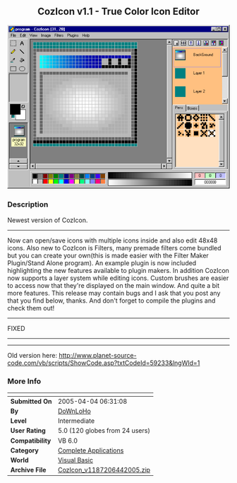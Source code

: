 ﻿<div align="center">

## CozIcon v1\.1 \- True Color Icon Editor

<img src="PIC2005431952369135.gif">
</div>

### Description

Newest version of CozIcon.

----

Now can open/save icons with multiple icons inside and also edit 48x48 icons. Also new to CozIcon is Filters, many premade filters come bundled but you can create your own(this is made easier with the Filter Maker Plugin/Stand Alone program). An example plugin is now included highlighting the new features available to plugin makers. In addition CozIcon now supports a layer system while editing icons. Custom brushes are easier to access now that they're displayed on the main window. And quite a bit more features. This release may contain bugs and I ask that you post any that you find below, thanks. And don't forget to compile the plugins and check them out! 

----

FIXED

----

----

Old version here: http://www.planet-source-code.com/vb/scripts/ShowCode.asp?txtCodeId=59233&lngWId=1
 
### More Info
 


<span>             |<span>
---                |---
**Submitted On**   |2005-04-04 06:31:08
**By**             |[DoWnLoHo](https://github.com/Planet-Source-Code/PSCIndex/blob/master/ByAuthor/downloho.md)
**Level**          |Intermediate
**User Rating**    |5.0 (120 globes from 24 users)
**Compatibility**  |VB 6\.0
**Category**       |[Complete Applications](https://github.com/Planet-Source-Code/PSCIndex/blob/master/ByCategory/complete-applications__1-27.md)
**World**          |[Visual Basic](https://github.com/Planet-Source-Code/PSCIndex/blob/master/ByWorld/visual-basic.md)
**Archive File**   |[CozIcon\_v1187206442005\.zip](https://github.com/Planet-Source-Code/downloho-cozicon-v1-1-true-color-icon-editor__1-59821/archive/master.zip)








